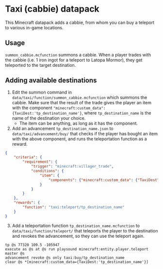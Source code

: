 # Taxi (cabbie) datapack
This Minecraft datapack adds a cabbie, from whom you can buy a teleport to various in-game locations.

## Usage
`summon_cabbie.mcfunction` summons a cabbie. When a player trades with the cabbie (i.e. 1 iron ingot for a teleport to Latopa Mormor), they get teleported to the target destination.

## Adding available destinations
1. Edit the summon command in `data/taxi/function/summon_cabbie.mcfunction` which summons the cabbie. Make sure that the result of the trade gives the player an item with the component `"minecraft:custom_data":{TaxiDest:'tp_destination_name'}`, where `tp_destination_name` is the name of the destination your choice.
    - The item can be anything, as long as it has the component.
3. Add an advancement `tp_destination_name.json` to `data/taxi/advancement/buy/` that checks if the player has bought an item with the above component, and runs the teleportation function as a reward.
```json
{
    "criteria": {
        "requirement": {
            "trigger": "minecraft:villager_trade",
            "conditions": {
                "item": {
                    "components": {"minecraft:custom_data": {"TaxiDest":"tp_destination_name"}}
                }
            }
        }
    },
    "rewards": {
        "function": "taxi:teleport/tp_destination_name"
    }
}
```
3. Add a teleportation function `tp_destination_name.mcfunction` to `data/taxi/function/teleport/` that teleports the player to the destination and revokes the advancement, so they can use the teleport again.
```mcfunction
tp @s 77320 109.5 -105947
execute as @s at @s run playsound minecraft:entity.player.teleport master @s
advancement revoke @s only taxi:buy/tp_destination_name
clear @s *[minecraft:custom_data={TaxiDest:'tp_destination_name'}]
```
